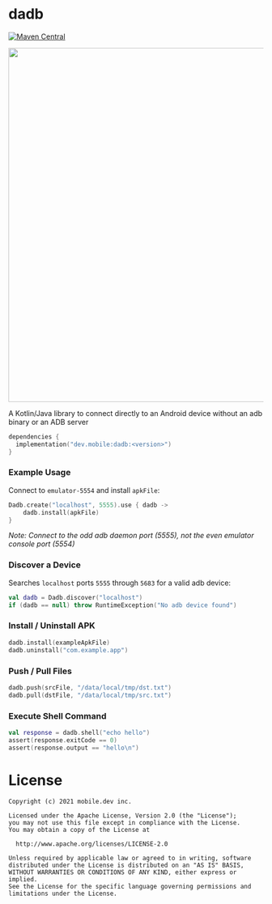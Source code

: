 # dadb

[![Maven Central](https://img.shields.io/maven-central/v/dev.mobile/dadb.svg)](https://mvnrepository.com/artifact/dev.mobile/dadb)

<img src="https://user-images.githubusercontent.com/847683/143626125-5872bdd8-180e-48bb-a64f-47b3688a086d.png" width="700px" />

A Kotlin/Java library to connect directly to an Android device without an adb binary or an ADB server

```kotlin
dependencies {
  implementation("dev.mobile:dadb:<version>")
}
```

### Example Usage

Connect to `emulator-5554` and install `apkFile`:

```kotlin
Dadb.create("localhost", 5555).use { dadb ->
    dadb.install(apkFile)
}
```

*Note: Connect to the odd adb daemon port (5555), not the even emulator console port (5554)*

### Discover a Device

Searches `localhost` ports `5555` through `5683` for a valid adb device:  

```kotlin
val dadb = Dadb.discover("localhost")
if (dadb == null) throw RuntimeException("No adb device found")
```

### Install / Uninstall APK

```kotlin
dadb.install(exampleApkFile)
dadb.uninstall("com.example.app")
```

### Push / Pull Files

```kotlin
dadb.push(srcFile, "/data/local/tmp/dst.txt")
dadb.pull(dstFile, "/data/local/tmp/src.txt")
```

### Execute Shell Command

```kotlin
val response = dadb.shell("echo hello")
assert(response.exitCode == 0)
assert(response.output == "hello\n")
```

# License

```
Copyright (c) 2021 mobile.dev inc.

Licensed under the Apache License, Version 2.0 (the "License");
you may not use this file except in compliance with the License.
You may obtain a copy of the License at

  http://www.apache.org/licenses/LICENSE-2.0

Unless required by applicable law or agreed to in writing, software
distributed under the License is distributed on an "AS IS" BASIS,
WITHOUT WARRANTIES OR CONDITIONS OF ANY KIND, either express or implied.
See the License for the specific language governing permissions and
limitations under the License.
```
